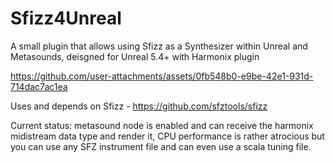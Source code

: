 # Sfizz4Unreal
A small plugin that allows using Sfizz as a Synthesizer within Unreal and Metasounds, deisgned for Unreal 5.4+ with Harmonix plugin


https://github.com/user-attachments/assets/0fb548b0-e9be-42e1-931d-714dac7ac1ea


Uses and depends on Sfizz - https://github.com/sfztools/sfizz

Current status: metasound node is enabled and can receive the harmonix midistream data type and render it, CPU performance is rather atrocious but you can use any SFZ instrument file and can even use a scala tuning file. 
